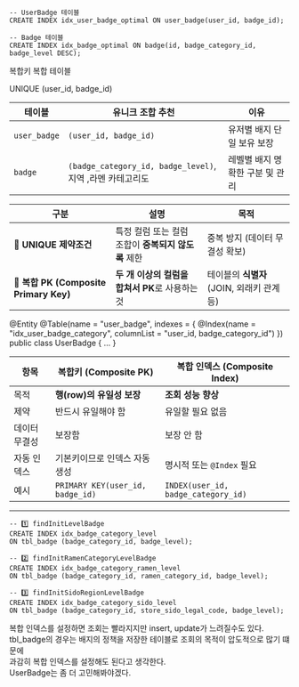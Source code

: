```
-- UserBadge 테이블
CREATE INDEX idx_user_badge_optimal ON user_badge(user_id, badge_id);

-- Badge 테이블  
CREATE INDEX idx_badge_optimal ON badge(id, badge_category_id, badge_level DESC);
```

복합키 복합 테이블


UNIQUE (user_id, badge_id)

| 테이블          | 유니크 조합 추천                                        | 이유                 |
| ------------ | ------------------------------------------------ | ------------------ |
| `user_badge` | `(user_id, badge_id)`                            | 유저별 배지 단일 보유 보장    |
| `badge`      | `(badge_category_id, badge_level)`, 지역 ,라멘 카테고리도 | 레벨별 배지 명확한 구분 및 관리 |


|구분|설명|목적|
|---|---|---|
|🔸 **UNIQUE 제약조건**|특정 컬럼 또는 컬럼 조합이 **중복되지 않도록** 제한|중복 방지 (데이터 무결성 확보)|
|🔸 **복합 PK (Composite Primary Key)**|**두 개 이상의 컬럼을 합쳐서 PK**로 사용하는 것|테이블의 **식별자** (JOIN, 외래키 관계 등)|ㅖ
@Entity
@Table(name = "user_badge", indexes = {
    @Index(name = "idx_user_badge_category", columnList = "user_id, badge_category_id")
})
public class UserBadge {
    ...
}

| 항목      | 복합키 (Composite PK)               | 복합 인덱스 (Composite Index)            |
| ------- | -------------------------------- | ----------------------------------- |
| 목적      | **행(row)의 유일성 보장**               | **조회 성능 향상**                        |
| 제약      | 반드시 유일해야 함                       | 유일할 필요 없음                           |
| 데이터 무결성 | 보장함                              | 보장 안 함                              |
| 자동 인덱스  | 기본키이므로 인덱스 자동 생성                 | 명시적 또는 `@Index` 필요                  |
| 예시      | `PRIMARY KEY(user_id, badge_id)` | `INDEX(user_id, badge_category_id)` |

---
```
-- 1️⃣ findInitLevelBadge
CREATE INDEX idx_badge_category_level
ON tbl_badge (badge_category_id, badge_level);

-- 2️⃣ findInitRamenCategoryLevelBadge
CREATE INDEX idx_badge_category_ramen_level
ON tbl_badge (badge_category_id, ramen_category_id, badge_level);

-- 3️⃣ findInitSidoRegionLevelBadge
CREATE INDEX idx_badge_category_sido_level
ON tbl_badge (badge_category_id, store_sido_legal_code, badge_level);
```

복합 인덱스를 설정하면 조회는 빨라지지만 insert, update가 느려질수도 있다.  
tbl_badge의 경우는 배지의 정책을 저장한 테이블로 조회의 목적이 압도적으로 많기 떄문에  
과감히 복합 인덱스를 설정해도 된다고 생각한다.  
UserBadge는 좀 더 고민해봐야겠다.
